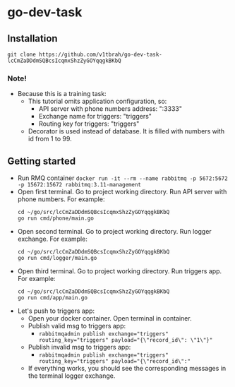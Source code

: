 # go-dev-task

## Installation

`git clone https://github.com/v1tbrah/go-dev-task-lcCmZaDDdmSQBcsIcqmxShzZyGOYqqgkBKbQ`

### Note!
* Because this is a training task:
  * This tutorial omits application configuration, so:
    * API server with phone numbers address: ":3333"
    * Exchange name for triggers: "triggers"
    * Routing key for triggers: "triggers"
  * Decorator is used instead of database. It is filled with numbers with id from 1 to 99.
  
## Getting started

* Run RMQ container `docker run -it --rm --name rabbitmq -p 5672:5672 -p 15672:15672 rabbitmq:3.11-management`
* Open first terminal. Go to project working directory. Run API server with phone numbers. For example:
   ```
   cd ~/go/src/lcCmZaDDdmSQBcsIcqmxShzZyGOYqqgkBKbQ
   go run cmd/phone/main.go
   ```
* Open second terminal. Go to project working directory. Run logger exchange. For example:
   ```
   cd ~/go/src/lcCmZaDDdmSQBcsIcqmxShzZyGOYqqgkBKbQ
   go run cmd/logger/main.go
   ```
* Open third terminal. Go to project working directory. Run triggers app. For example:
   ```
   cd ~/go/src/lcCmZaDDdmSQBcsIcqmxShzZyGOYqqgkBKbQ
   go run cmd/app/main.go
   ```
* Let's push to triggers app:
  * Open your docker container. Open terminal in container.
  * Publish valid msg to triggers app:
    * `rabbitmqadmin publish exchange="triggers" routing_key="triggers" payload="{\"record_id\": \"1\"}"`
  * Publish invalid msg to triggers app:
    * `rabbitmqadmin publish exchange="triggers" routing_key="triggers" payload="{\"record_id\":"`
  * If everything works, you should see the corresponding messages in the terminal logger exchange.




